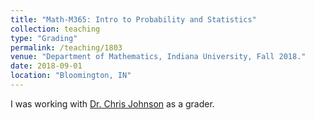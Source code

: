 ```yaml
---
title: "Math-M365: Intro to Probability and Statistics"
collection: teaching
type: "Grading"
permalink: /teaching/1803
venue: "Department of Mathematics, Indiana University, Fall 2018."
date: 2018-09-01
location: "Bloomington, IN"
---
```


I was working with [Dr. Chris Johnson](http://ccjohnson.org/) as a grader.

